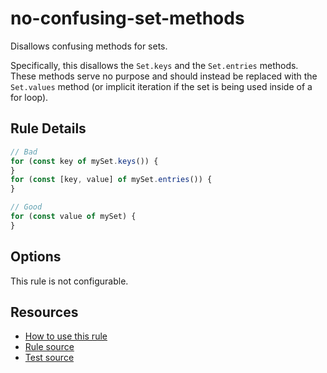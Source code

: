 # no-confusing-set-methods

Disallows confusing methods for sets.

<!-- end auto-generated rule header -->

Specifically, this disallows the `Set.keys` and the `Set.entries` methods. These methods serve no purpose and should instead be replaced with the `Set.values` method (or implicit iteration if the set is being used inside of a for loop).

## Rule Details

```ts
// Bad
for (const key of mySet.keys()) {
}
for (const [key, value] of mySet.entries()) {
}

// Good
for (const value of mySet) {
}
```

## Options

This rule is not configurable.

## Resources

- [How to use this rule](https://complete-ts.github.io/eslint-plugin-complete)
- [Rule source](https://github.com/complete-ts/complete/blob/main/packages/eslint-plugin-complete/src/rules/no-confusing-set-methods.ts)
- [Test source](https://github.com/complete-ts/complete/blob/main/packages/eslint-plugin-complete/tests/rules/no-confusing-set-methods.test.ts)
